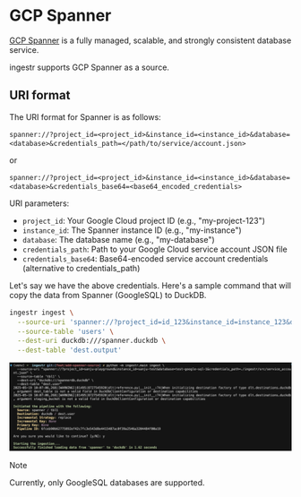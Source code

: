 # GCP Spanner
[GCP Spanner](https://cloud.google.com/spanner) is a fully managed, scalable, and strongly consistent database service.

ingestr supports GCP Spanner as a source.

## URI format
The URI format for Spanner is as follows:


```plaintext
spanner://?project_id=<project_id>&instance_id=<instance_id>&database=<database>&credentials_path=</path/to/service/account.json>
```
or
```plaintext
spanner://?project_id=<project_id>&instance_id=<instance_id>&database=<database>&credentials_base64=<base64_encoded_credentials>
```

URI parameters:
- `project_id`: Your Google Cloud project ID (e.g., "my-project-123")
- `instance_id`: The Spanner instance ID (e.g., "my-instance")
- `database`: The database name (e.g., "my-database")
- `credentials_path`: Path to your Google Cloud service account JSON file
- `credentials_base64`: Base64-encoded service account credentials (alternative to credentials_path)

Let's say we have the above credentials. Here's a sample command that will copy the data from Spanner (GoogleSQL) to DuckDB.

```sh
ingestr ingest \
  --source-uri 'spanner://?project_id=id_123&instance_id=instance_123&database=db_123&credentials_path=./service_account.json' \
  --source-table 'users' \
  --dest-uri duckdb:///spanner.duckdb \
  --dest-table 'dest.output'

```

<img alt="GCP Spanner Ingestion Example" src="../media/gcp_spanner_ingestion.png"/>

> [!NOTE]
> Currently, only GoogleSQL databases are supported.


